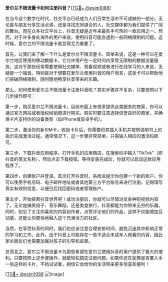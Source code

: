 **爱尔兰不限流量卡如何注册抖音？**[[TG💪+ @esim1088](https://t.me/s/esim1088)]

在当今这个数字化时代，社交平台已经成为人们日常生活中不可或缺的一部分。无论是与朋友分享生活点滴，还是寻找志同道合的人，社交媒体都为我们提供了广阔的舞台。而在众多社交平台上，抖音无疑是近年来最炙手可热的一款应用之一。然而，对于许多身处海外的用户来说，使用抖音可能会遇到一些网络限制的问题。这时候，爱尔兰的不限流量卡就显得尤为重要了。

首先，让我们来了解一下什么是爱尔兰不限流量卡。简单来说，这是一种可以在爱尔兰地区使用的移动数据卡，它允许用户在一定时间内享受无限制的数据流量服务。这对于那些经常需要使用社交媒体、观看视频或者进行在线学习的人来说，无疑是一个福音。特别是对于想要在爱尔兰使用抖音的用户而言，这张卡可以帮助他们突破网络限制，随时随地畅享抖音带来的乐趣。

那么，如何使用爱尔兰不限流量卡注册抖音呢？其实步骤并不复杂，只要按照以下几步操作即可：

第一步，购买爱尔兰不限流量卡。目前市面上有很多提供此类服务的商家，你可以通过官方网站或者授权经销商进行购买。购买时要注意选择信誉良好的商家，并确保卡片支持你的设备类型（如iPhone或安卓手机）。

第二步，激活你的新SIM卡。收到卡片后，你需要将其插入手机并按照说明书上的指示完成激活过程。通常情况下，这一步骤非常简单，只需输入相应的激活码即可。

第三步，下载抖音应用程序。打开手机的应用商店，在搜索栏中输入“TikTok”（即抖音的英文名称），然后点击下载按钮。等待安装完成后，你就可以启动这款应用程序了。

第四步，创建账户并登录。首次打开抖音时，系统会提示你创建一个新的账户。你可以使用手机号码、电子邮件地址或者其他第三方平台账号来进行注册。记得填写真实有效的信息，以便日后找回密码或者管理账户。

第五步，开始探索抖音世界吧！成功注册后，你就可以尽情浏览各种短视频内容了。无论是搞笑段子、音乐舞蹈，还是美食旅行，抖音都能为你带来无穷的乐趣。同时，别忘了关注你喜欢的内容创作者，点赞评论他们的作品，这样不仅能增加互动感，还能让你更快地融入这个充满活力的社区。

当然，在享受抖音的同时，我们也应该注意合理安排时间，避免沉迷其中影响正常的学习和工作。此外，由于抖音上可能存在一些不适合未成年人观看的内容，因此家长朋友们也需要加强对孩子的引导和监督。

总而言之，爱尔兰不限流量卡为那些希望在爱尔兰使用抖音的用户提供了极大的便利。只要按照上述步骤操作，就能轻松搞定注册问题。如果你还在犹豫是否要入手一张这样的卡片，不妨试试看，相信它会给你的生活带来更多惊喜和便利！

[[TG💪+ @esim1088](https://t.me/s/esim1088) ![Image](https://i.postimg.cc/4NQfJmqS/Snipaste-2025-05-13-00-14-12.png)]